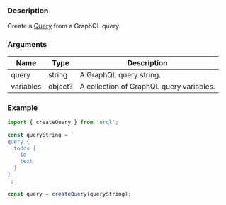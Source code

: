### Description

Create a [Query](Query) from a GraphQL query.

### Arguments

| Name      | Type    | Description                              |
| --------- | ------- | ---------------------------------------- |
| query     | string  | A GraphQL query string.                  |
| variables | object? | A collection of GraphQL query variables. |

### Example

```jsx
import { createQuery } from 'urql';

const queryString = `
query {
  todos {
    id
    text
  }
}
`;

const query = createQuery(queryString);
```
